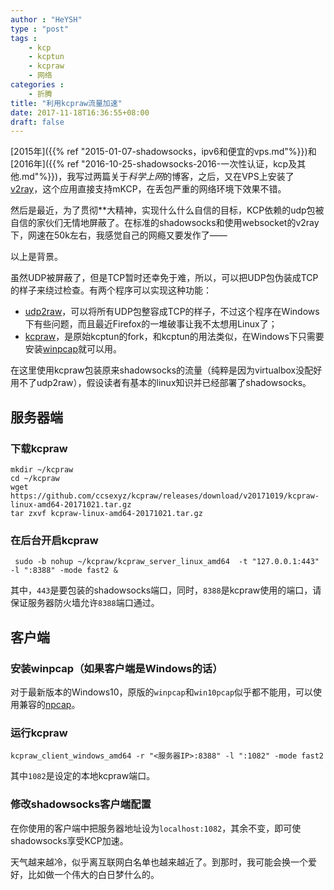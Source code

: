 ```yaml
---
author : "HeYSH"
type : "post"
tags :
    - kcp
    - kcptun
    - kcpraw
    - 网络
categories :
    - 折腾
title: "利用kcpraw流量加速"
date: 2017-11-18T16:36:55+08:00
draft: false
---
```


[2015年]({{% ref "2015-01-07-shadowsocks，ipv6和便宜的vps.md"%}})和[2016年]({{% ref "2016-10-25-shadowsocks-2016-一次性认证，kcp及其他.md"%}})，我写过两篇关于*科学上网*的博客，之后，又在VPS上安装了[v2ray](https://v2ray.com/)，这个应用直接支持mKCP，在丢包严重的网络环境下效果不错。

然后是最近，为了贯彻**大精神，实现什么什么自信的目标，KCP依赖的udp包被自信的家伙们无情地屏蔽了。在标准的shadowsocks和使用websocket的v2ray下，网速在50k左右，我感觉自己的网瘾又要发作了——

以上是背景。

虽然UDP被屏蔽了，但是TCP暂时还幸免于难，所以，可以把UDP包伪装成TCP的样子来绕过检查。有两个程序可以实现这种功能：

* [udp2raw](https://github.com/wangyu-/udp2raw-tunnel)，可以将所有UDP包整容成TCP的样子，不过这个程序在Windows下有些问题，而且最近Firefox的一堆破事让我不太想用Linux了；
* [kcpraw](https://github.com/ccsexyz/kcpraw)，是原始kcptun的fork，和kcptun的用法类似，在Windows下只需要安装[winpcap](https://www.winpcap.org/install/default.htm)就可以用。

在这里使用kcpraw包装原来shadowsocks的流量（纯粹是因为virtualbox没配好用不了udp2raw），假设读者有基本的linux知识并已经部署了shadowsocks。

## 服务器端

### 下载kcpraw

```
mkdir ~/kcpraw
cd ~/kcpraw
wget https://github.com/ccsexyz/kcpraw/releases/download/v20171019/kcpraw-linux-amd64-20171021.tar.gz
tar zxvf kcpraw-linux-amd64-20171021.tar.gz
```

### 在后台开启kcpraw

```
 sudo -b nohup ~/kcpraw/kcpraw_server_linux_amd64  -t "127.0.0.1:443" -l ":8388" -mode fast2 &
```
其中，`443`是要包装的shadowsocks端口，同时，`8388`是kcpraw使用的端口，请保证服务器防火墙允许`8388`端口通过。

## 客户端

### 安装winpcap（如果客户端是Windows的话）

对于最新版本的Windows10，原版的`winpcap`和`win10pcap`似乎都不能用，可以使用兼容的[npcap](https://github.com/nmap/npcap)。

### 运行kcpraw

```
kcpraw_client_windows_amd64 -r "<服务器IP>:8388" -l ":1082" -mode fast2
```

其中`1082`是设定的本地kcpraw端口。

### 修改shadowsocks客户端配置

在你使用的客户端中把服务器地址设为`localhost:1082`，其余不变，即可使shadowsocks享受KCP加速。

天气越来越冷，似乎离互联网白名单也越来越近了。到那时，我可能会换一个爱好，比如做一个伟大的白日梦什么的。
